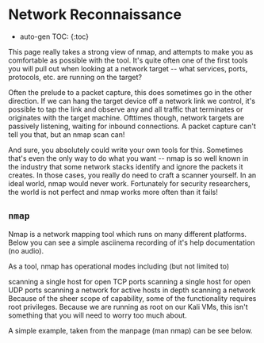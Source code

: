 # Network Reconnaissance

* auto-gen TOC:
{:toc}

This page really takes a strong view of nmap, and attempts to make you as comfortable as possible with the tool. It's quite often one of the first tools you will pull out when looking at a network target -- what services, ports, protocols, etc. are running on the target?

Often the prelude to a packet capture, this does sometimes go in the other direction. If we can hang the target device off a network link we control, it's possible to tap the link and observe any and all traffic that terminates or originates with the target machine. Ofttimes though, network targets are passively listening, waiting for inbound connections. A packet capture can't tell you that, but an nmap scan can!

And sure, you absolutely could write your own tools for this. Sometimes that's even the only way to do what you want -- nmap is so well known in the industry that some network stacks identify and ignore the packets it creates. In those cases, you really do need to craft a scanner yourself. In an ideal world, nmap would never work. Fortunately for security researchers, the world is not perfect and nmap works more often than it fails!

## `nmap`

Nmap is a network mapping tool which runs on many different platforms. Below you can see a simple asciinema recording of it's help documentation (no audio).

As a tool, nmap has operational modes including (but not limited to)

scanning a single host for open TCP ports
scanning a single host for open UDP ports
scanning a network for active hosts
in depth scanning a network
Because of the sheer scope of capability, some of the functionality requires root privileges. Because we are running as root on our Kali VMs, this isn't something that you will need to worry too much about.

A simple example, taken from the manpage (man nmap) can be see below.